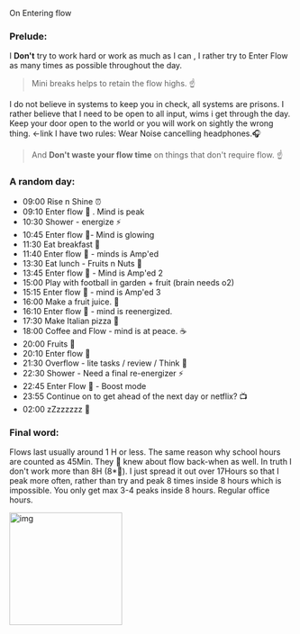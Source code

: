 On Entering flow<!--more-->

### Prelude:
I **Don't** try to work hard or work as much as I can , I rather try to Enter Flow as many times as possible throughout the day.
> Mini breaks helps to retain the flow highs. ☝️

I do not believe in systems to keep you in check, all systems are prisons. I rather believe that I need to be open to all input, wims i get through the day. Keep your door open to the world or you will work on sightly the wrong thing. <-link
I have two rules: Wear Noise cancelling headphones.🎧  
> And **Don't waste your flow time** on things that don't require flow. ☝️

### A random day:
- 09:00 Rise n Shine ⏰
- 09:10 Enter flow 💯 . Mind is peak
- 10:30 Shower - energize ⚡
- 10:45 Enter flow 💯-  Mind is glowing
- 11:30 Eat breakfast 🥐
- 11:40 Enter flow 💯 - minds is Amp'ed
- 13:30 Eat lunch - Fruits n Nuts 🍓
- 13:45 Enter flow 💯 - Mind is Amp'ed 2
- 15:00 Play with football in garden + fruit (brain needs o2)
- 15:15 Enter flow 💯 - mind is Amp'ed 3
- 16:00 Make a fruit juice. 🍏
- 16:10 Enter flow 💯 - mind is reenergized.
- 17:30 Make Italian pizza 🍕
- 18:00 Coffee and Flow - mind is at peace. ☕
- 20:00 Fruits 🍊
- 20:10 Enter flow 💯
- 21:30 Overflow - lite tasks / review / Think 🤔
- 22:30 Shower - Need a final re-energizer ⚡
- 22:45 Enter Flow 💯 - Boost mode
- 23:55 Continue on to get ahead of the next day or netflix? 📺
- 02:00 zZzzzzzz 🛌

### Final word:

Flows last usually around 1 H or less. The same reason why school hours are counted as 45Min. They 👀 knew about flow back-when as well. In truth I don't work more than 8H (8*💯). I just spread it out over 17Hours so that I peak more often, rather than try and peak 8 times inside 8 hours which is impossible. You only get max 3-4 peaks inside 8 hours. Regular office hours.

<img width="200" alt="img" src="https://media.giphy.com/media/26ufdipQqU2lhNA4g/giphy.gif">
